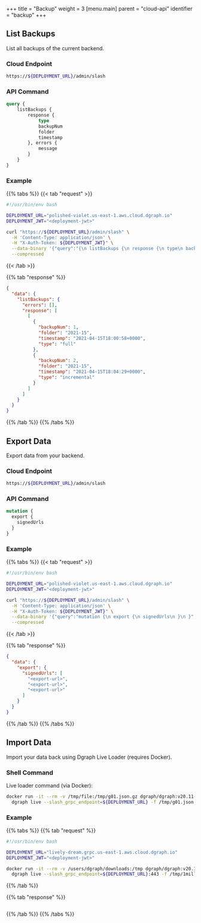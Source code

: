 +++
title = "Backup"
weight = 3
[menu.main]
    parent = "cloud-api"
    identifier = "backup"
+++

## List Backups

List all backups of the current backend.

### Cloud Endpoint

```bash
https://${DEPLOYMENT_URL}/admin/slash
```

### API Command

```graphql
query {
    listBackups {
        response {
            type
            backupNum
            folder
            timestamp
        }, errors {
            message
        }
    }
}
```

### Example

{{% tabs %}} {{< tab "request" >}}
```bash
#!/usr/bin/env bash

DEPLOYMENT_URL="polished-violet.us-east-1.aws.cloud.dgraph.io"
DEPLOYMENT_JWT="<deployment-jwt>"

curl "https://${DEPLOYMENT_URL}/admin/slash" \
  -H 'Content-Type: application/json' \
  -H "X-Auth-Token: ${DEPLOYMENT_JWT}" \
  --data-binary '{"query":"{\n listBackups {\n response {\n type\n backupNum\n folder\n timestamp\n }, errors {\n message\n }\n} \n}","variables":{}}' \
  --compressed
```
{{< /tab >}} 

{{% tab "response" %}}
```json
{
  "data": {
    "listBackups": {
      "errors": [],
      "response": [
        [
          {
            "backupNum": 1,
            "folder": "2021-15",
            "timestamp": "2021-04-15T18:00:58+0000",
            "type": "full"
          },
          {
            "backupNum": 2,
            "folder": "2021-15",
            "timestamp": "2021-04-15T18:04:29+0000",
            "type": "incremental"
          }
        ]
      ]
    }
  }
}
```
{{% /tab %}} {{% /tabs %}}

## Export Data

Export data from your backend.

### Cloud Endpoint

```bash
https://${DEPLOYMENT_URL}/admin/slash
```

### API Command

```graphql
mutation {
  export {
    signedUrls
  }
}
```

### Example

{{% tabs %}} {{< tab "request" >}}
```bash
#!/usr/bin/env bash

DEPLOYMENT_URL="polished-violet.us-east-1.aws.cloud.dgraph.io"
DEPLOYMENT_JWT="<deployment-jwt>"

curl "https://${DEPLOYMENT_URL}/admin/slash" \
  -H 'Content-Type: application/json' \
  -H "X-Auth-Token: ${DEPLOYMENT_JWT}" \
  --data-binary '{"query":"mutation {\n export {\n signedUrls\n }\n }","variables":{}}' \
  --compressed
```
{{< /tab >}} 

{{% tab "response" %}}
```json
{
  "data": {
    "export": {
      "signedUrls": [
        "<export-url>",
        "<export-url>",
        "<export-url>"
      ]
    }
  }
}
```
{{% /tab %}} {{% /tabs %}}

## Import Data

Import your data back using Dgraph Live Loader (requires Docker).

### Shell Command

Live loader command (via Docker):

```sh
docker run -it --rm -v /tmp/file:/tmp/g01.json.gz dgraph/dgraph:v20.11-slash \
  dgraph live --slash_grpc_endpoint=${DEPLOYMENT_URL} -f /tmp/g01.json.gz -t ${DEPLOYMENT_JWT}
```

### Example

{{% tabs %}} {{% tab "request" %}}
```bash
#!/usr/bin/env bash

DEPLOYMENT_URL="lively-dream.grpc.us-east-1.aws.cloud.dgraph.io"
DEPLOYMENT_JWT="<deployment-jwt>"

docker run -it --rm -v /users/dgraph/downloads:/tmp dgraph/dgraph:v20.11-slash \
  dgraph live --slash_grpc_endpoint=${DEPLOYMENT_URL}:443 -f /tmp/1million.rdf.gz -t ${DEPLOYMENT_JWT}
```
{{% /tab %}} 

{{% tab "response" %}}
```json
```
{{% /tab %}} {{% /tabs %}}
